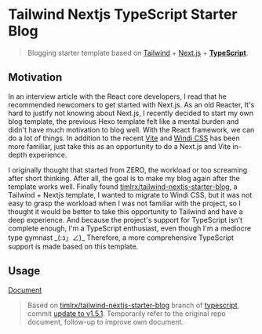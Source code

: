 # Tailwind Nextjs TypeScript Starter Blog

> Blogging starter template based on [Tailwind](https://github.com/tailwindlabs/tailwindcss) + [Next.js](https://github.com/vercel/next.js) + **[TypeScript](https://github.com/microsoft/TypeScript)**.

## Motivation

In an interview article with the React core developers, I read that he recommended newcomers to get started with Next.js. As an old Reacter, It's hard to justify not knowing about Next.js, I recently decided to start my own blog template, the previous Hexo template felt like a mental burden and didn't have much motivation to blog well. With the React framework, we can do a lot of things. In addition to the recent [Vite](https://github.com/vitejs/vite) and [Windi CSS](https://github.com/windicss/windicss) has been more familiar, just take this as an opportunity to do a Next.js and Vite in-depth experience.

I originally thought that started from ZERO, the workload or too screaming after short thinking. After all, the goal is to make my blog again after the template works well. Finally found [timlrx/tailwind-nextjs-starter-blog](https://github.com/timlrx/tailwind-nextjs-starter-blog), a Tailwind + Nextjs template, I wanted to migrate to Windi CSS, but it was not easy to grasp the workload when I was not familiar with the project, so I thought it would be better to take this opportunity to Tailwind and have a deep experience. And because the project's support for TypeScript isn't complete enough, I'm a TypeScript enthusiast, even though I'm a mediocre type gymnast \_(:з」∠)\_ Therefore, a more comprehensive TypeScript support is made based on this template.

## Usage

[Document](https://github.com/timlrx/tailwind-nextjs-starter-blog#tailwind-nextjs-starter-blog)

> Based on [timlrx/tailwind-nextjs-starter-blog](https://github.com/timlrx/tailwind-nextjs-starter-blog) branch of [typescript](https://github.com/timlrx/tailwind-nextjs-starter-blog/tree/typescript), commit [update to v1.5.1](https://github.com/timlrx/tailwind-nextjs-starter-blog/tree/8afcd74c2b03111037ab426c0ac913ac87c3b0c1). Temporarily refer to the original repo document, follow-up to improve own document.
